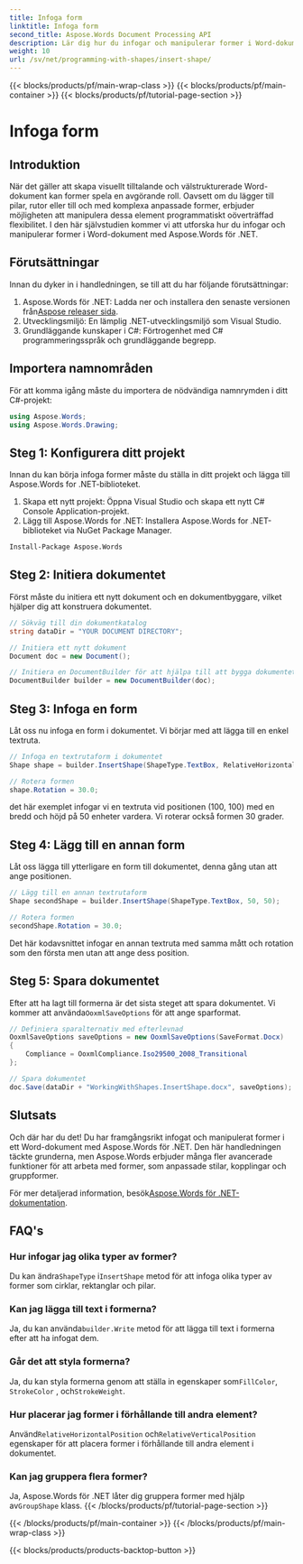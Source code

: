```yaml
---
title: Infoga form
linktitle: Infoga form
second_title: Aspose.Words Document Processing API
description: Lär dig hur du infogar och manipulerar former i Word-dokument med Aspose.Words för .NET med vår steg-för-steg-guide.
weight: 10
url: /sv/net/programming-with-shapes/insert-shape/
---
```


{{< blocks/products/pf/main-wrap-class >}}
{{< blocks/products/pf/main-container >}}
{{< blocks/products/pf/tutorial-page-section >}}

# Infoga form

## Introduktion

När det gäller att skapa visuellt tilltalande och välstrukturerade Word-dokument kan former spela en avgörande roll. Oavsett om du lägger till pilar, rutor eller till och med komplexa anpassade former, erbjuder möjligheten att manipulera dessa element programmatiskt oöverträffad flexibilitet. I den här självstudien kommer vi att utforska hur du infogar och manipulerar former i Word-dokument med Aspose.Words för .NET.

## Förutsättningar

Innan du dyker in i handledningen, se till att du har följande förutsättningar:

1.  Aspose.Words för .NET: Ladda ner och installera den senaste versionen från[Aspose releaser sida](https://releases.aspose.com/words/net/).
2. Utvecklingsmiljö: En lämplig .NET-utvecklingsmiljö som Visual Studio.
3. Grundläggande kunskaper i C#: Förtrogenhet med C# programmeringsspråk och grundläggande begrepp.

## Importera namnområden

För att komma igång måste du importera de nödvändiga namnrymden i ditt C#-projekt:

```csharp
using Aspose.Words;
using Aspose.Words.Drawing;
```

## Steg 1: Konfigurera ditt projekt

Innan du kan börja infoga former måste du ställa in ditt projekt och lägga till Aspose.Words for .NET-biblioteket.

1. Skapa ett nytt projekt: Öppna Visual Studio och skapa ett nytt C# Console Application-projekt.
2. Lägg till Aspose.Words for .NET: Installera Aspose.Words for .NET-biblioteket via NuGet Package Manager.

```bash
Install-Package Aspose.Words
```

## Steg 2: Initiera dokumentet

Först måste du initiera ett nytt dokument och en dokumentbyggare, vilket hjälper dig att konstruera dokumentet.

```csharp
// Sökväg till din dokumentkatalog
string dataDir = "YOUR DOCUMENT DIRECTORY";

// Initiera ett nytt dokument
Document doc = new Document();

// Initiera en DocumentBuilder för att hjälpa till att bygga dokumentet
DocumentBuilder builder = new DocumentBuilder(doc);
```

## Steg 3: Infoga en form

Låt oss nu infoga en form i dokumentet. Vi börjar med att lägga till en enkel textruta.

```csharp
// Infoga en textrutaform i dokumentet
Shape shape = builder.InsertShape(ShapeType.TextBox, RelativeHorizontalPosition.Page, 100, RelativeVerticalPosition.Page, 100, 50, 50, WrapType.None);

// Rotera formen
shape.Rotation = 30.0;
```

det här exemplet infogar vi en textruta vid positionen (100, 100) med en bredd och höjd på 50 enheter vardera. Vi roterar också formen 30 grader.

## Steg 4: Lägg till en annan form

Låt oss lägga till ytterligare en form till dokumentet, denna gång utan att ange positionen.

```csharp
// Lägg till en annan textrutaform
Shape secondShape = builder.InsertShape(ShapeType.TextBox, 50, 50);

// Rotera formen
secondShape.Rotation = 30.0;
```

Det här kodavsnittet infogar en annan textruta med samma mått och rotation som den första men utan att ange dess position.

## Steg 5: Spara dokumentet

 Efter att ha lagt till formerna är det sista steget att spara dokumentet. Vi kommer att använda`OoxmlSaveOptions` för att ange sparformat.

```csharp
// Definiera sparalternativ med efterlevnad
OoxmlSaveOptions saveOptions = new OoxmlSaveOptions(SaveFormat.Docx)
{
    Compliance = OoxmlCompliance.Iso29500_2008_Transitional
};

// Spara dokumentet
doc.Save(dataDir + "WorkingWithShapes.InsertShape.docx", saveOptions);
```

## Slutsats

Och där har du det! Du har framgångsrikt infogat och manipulerat former i ett Word-dokument med Aspose.Words för .NET. Den här handledningen täckte grunderna, men Aspose.Words erbjuder många fler avancerade funktioner för att arbeta med former, som anpassade stilar, kopplingar och gruppformer.

 För mer detaljerad information, besök[Aspose.Words för .NET-dokumentation](https://reference.aspose.com/words/net/).

## FAQ's

### Hur infogar jag olika typer av former?
Du kan ändra`ShapeType` i`InsertShape` metod för att infoga olika typer av former som cirklar, rektanglar och pilar.

### Kan jag lägga till text i formerna?
 Ja, du kan använda`builder.Write` metod för att lägga till text i formerna efter att ha infogat dem.

### Går det att styla formerna?
 Ja, du kan styla formerna genom att ställa in egenskaper som`FillColor`, `StrokeColor` , och`StrokeWeight`.

### Hur placerar jag former i förhållande till andra element?
 Använd`RelativeHorizontalPosition` och`RelativeVerticalPosition` egenskaper för att placera former i förhållande till andra element i dokumentet.

### Kan jag gruppera flera former?
 Ja, Aspose.Words för .NET låter dig gruppera former med hjälp av`GroupShape` klass.
{{< /blocks/products/pf/tutorial-page-section >}}

{{< /blocks/products/pf/main-container >}}
{{< /blocks/products/pf/main-wrap-class >}}

{{< blocks/products/products-backtop-button >}}
